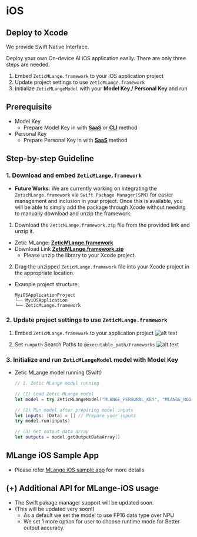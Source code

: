 iOS
===

Deploy to Xcode
---------------

 We provide Swift Native Interface.

Deploy your own On-device AI iOS application easily.
There are only three steps are needed.
  1. Embed `ZeticMLange.framework` to your iOS application project
  2. Update project settings to use `ZeticMLange.framework`
  3. Initialize `ZeticMLangeModel` with your **Model Key / Personal Key** and run


## Prerequisite
- Model Key
  - Prepare Model Key in with [**SaaS**](../steps/generate_model_key/generate-to-SaaS.md) or [**CLI**](../steps/generate_model_key/generate-to-CLI.md) method
- Personal Key
  - Prepare Personal Key in with [**SaaS**](../steps/generate_personal_key/index.rst) method

## Step-by-step Guideline

### 1. Download and embed `ZeticMLange.framework`
- **Future Works**: We are currently working on integrating the `ZeticMLange.framework` via `Swift Package Manager(SPM)` for easier management and inclusion in your project. Once this is available, you will be able to simply add the package through Xcode without needing to manually download and unzip the framework.
1. Download the `ZeticMLange.framework.zip` file from the provided link and unzip it.
  - Zetic MLange: [**ZeticMLange.framework**](https://github.com/zetic-ai/ZETIC_MLange_apps/tree/add_framework_1.0.1/ZeticLLMApps/ZeticLLMApp-iOS/ZeticMLange.framework)
  - Download Link [**ZeticMLange.framework.zip**](https://github.com/zetic-ai/ZETIC_MLange_apps/raw/refs/heads/add_framework_1.0.1/files/ZeticMLange.framework.zip)
    - Please unzip the library to your Xcode project.
2. Drag the unzipped `ZeticMLange.framework` file into your Xcode project in the appropriate location.
  - Example project structure:
      ```
      MyiOSApplicationProject
      └── MyiOSApplication
      └── ZeticMLange.framework
      ```

### 2. Update project settings to use `ZeticMLange.framework`

1. Embed `ZeticMLange.framework` to your application project
![alt text](iOS_imgs/mlange_xcode_app_setting_01.png)

2. Set `runpath` Search Paths to `@executable_path/Frameworks`
![alt text](iOS_imgs/mlange_xcode_app_setting_02.png)


### 3. Initialize and run `ZeticMLangeModel` model with Model Key

  - Zetic MLange model running (Swift)

    ``` swift
    // 1. Zetic MLange model running

    // (1) Load Zetic MLange model
    let model = try ZeticMLangeModel("MLANGE_PERSONAL_KEY", "MLANGE_MODEL_KEY")

    // (2) Run model after preparing model inputs
    let inputs: [Data] = [] // Prepare your inputs
    try model.run(inputs)

    // (3) Get output data array
    let outputs = model.getOutputDataArray()
    ```

## MLange iOS Sample App
  - Please refer [MLange iOS sample app](https://github.com/zetic-ai/zetic_mlange_ios_sample) for more details


## (+) Additional API for MLange-iOS usage
- The Swift pakage manager support will be updated soon.
- (This will be updated very soon!)
  - As a default we set the model to use FP16 data type over NPU
  - We set 1 more option for user to choose runtime mode for Better output accuracy.
